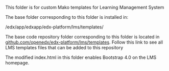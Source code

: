 
This folder is for custom Mako templates for Learning Management System

The base folder corresponding to this folder is installed in:

/edx/app/edxapp/edx-platform/lms/templates/

The base code repository folder corresponding to this folder is located in [github.com/openedx/edx-platform/lms/templates](https://github.com/openedx/edx-platform/tree/master/lms/templates). Follow this link to see all LMS templates files that can be added to this repository

The modified index.html in this folder enables Bootstrap 4.0 on the LMS homepage.